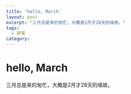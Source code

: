 ```yaml
---
title: 'hello, March'
layout: post
excerpt: "三月总是来的匆忙，大概是2月才28天的缘故。"
tags:
  - 碎笔
category: 
---
```

# hello, March
三月总是来的匆忙，大概是2月才28天的缘故。
